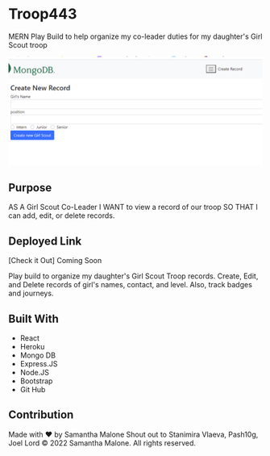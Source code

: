 # Troop443
MERN Play Build to help organize my co-leader duties for my daughter's Girl Scout troop

![Image of Troop 443 Add Record](./client/public/screenshot.PNG)


## Purpose
AS A Girl Scout Co-Leader
I WANT to view a record of our troop
SO THAT I can add, edit, or delete records.

## Deployed Link
[Check it Out] Coming Soon

Play build to organize my daughter's Girl Scout Troop records. 
Create, Edit, and Delete records of girl's names, contact, and level.
Also, track badges and journeys.

## Built With
* React
* Heroku
* Mongo DB
* Express.JS
* Node.JS
* Bootstrap
* Git Hub

## Contribution
Made with ❤️ by Samantha Malone
Shout out to Stanimira Vlaeva, Pash10g, Joel Lord
© 2022 Samantha Malone. All rights reserved.

